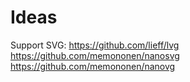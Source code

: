 
# Ideas

Support SVG:
https://github.com/lieff/lvg
https://github.com/memononen/nanosvg
https://github.com/memononen/nanovg
